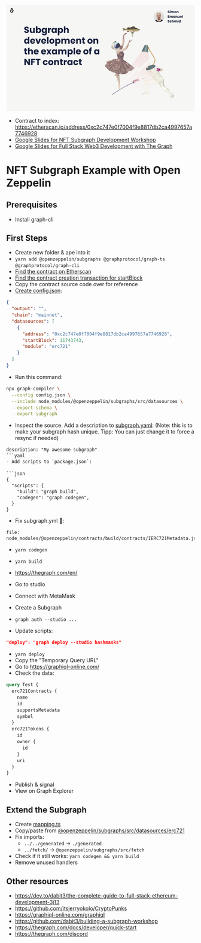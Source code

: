 ![Top Slide](./slide.jpg)

- Contract to index: https://etherscan.io/address/0xc2c747e0f7004f9e8817db2ca4997657a7746928
- [Google Slides for NFT Subgraph Development Workshop](https://docs.google.com/presentation/d/1braNq81WswM31CwMEyL4mKl-BqtnwzED5iFlDftShDA/edit?usp=sharing)
- [Google Slides for Full Stack Web3 Development with The Graph](https://docs.google.com/presentation/d/13-SbqyTakfkeDmc1_ousnBf4O0seQ67H1kJ57qjiLPY/edit?usp=sharing)

# NFT Subgraph Example with Open Zeppelin

## Prerequisites

- Install graph-cli

## First Steps

- Create new folder & ape into it
- `yarn add @openzeppelin/subgraphs @graphprotocol/graph-ts @graphprotocol/graph-cli`
- [Find the contract on Etherscan](https://etherscan.io/address/0xc2c747e0f7004f9e8817db2ca4997657a7746928)
- [Find the contract creation transaction for startBlock](https://etherscan.io/tx/0xe9e60dc12e1a7bc545aa497bc494f5f54ce81da06de4f6fef50459816218e66b)
- Copy the contract source code over for reference
- [Create config.json](./config.json):

```json
{
  "output": "",
  "chain": "mainnet",
  "datasources": [
    {
      "address": "0xc2c747e0f7004f9e8817db2ca4997657a7746928",
      "startBlock": 11743743,
      "module": "erc721"
    }
  ]
}
```

- Run this command:

```bash
npx graph-compiler \
  --config config.json \
  --include node_modules/@openzeppelin/subgraphs/src/datasources \
  --export-schema \
  --export-subgraph
```

- Inspect the source. Add a description to [subgraph.yaml](./subgraph.yaml): (Note: this is to make your subgraph hash unique. Tipp: You can just change it to force a resync if needed)

````
description: "My awesome subgraph"
```yaml
- Add scripts to `package.json`:

```json
{
  "scripts": {
    "build": "graph build",
    "codegen": "graph codegen",
  }
}
````

- Fix subgraph.yml 🤯:

```
file: node_modules/@openzeppelin/contracts/build/contracts/IERC721Metadata.json
```

- `yarn codegen`
- `yarn build`

- https://thegraph.com/en/
- Go to studio
- Connect with MetaMask
- Create a Subgraph
- `graph auth --studio ...`
- Update scripts:

```json
"deploy": "graph deploy --studio hashmasks"
```

- `yarn deploy`
- Copy the "Temporary Query URL"
- Go to https://graphiql-online.com/
- Check the data:

```graphql
query Test {
  erc721Contracts {
    name
    id
    supportsMetadata
    symbol
  }
  erc721Tokens {
    id
    owner {
      id
    }
    uri
  }
}
```

- Publish & signal
- View on Graph Explorer

## Extend the Subgraph

- Create [mapping.ts](./mapping.ts)
- Copy/paste from [@openzeppelin/subgraphs/src/datasources/erc721](./node_modules/@openzeppelin/subgraphs/src/datasources/erc721.ts)
- Fix imports:
  - `../../generated` -> `./generated`
  - `../fetch/` -> `@openzeppelin/subgraphs/src/fetch`
- Check if it still works: `yarn codegen && yarn build`
- Remove unused handlers

## Other resources

- https://dev.to/dabit3/the-complete-guide-to-full-stack-ethereum-development-3j13
- https://github.com/itsjerryokolo/CryptoPunks
- https://graphiql-online.com/graphiql
- https://github.com/dabit3/building-a-subgraph-workshop
- https://thegraph.com/docs/developer/quick-start
- https://thegraph.com/discord
